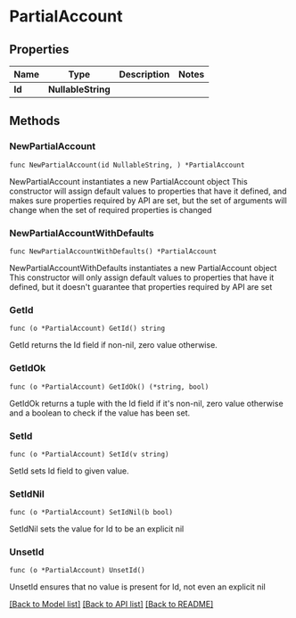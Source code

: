 # PartialAccount

## Properties

Name | Type | Description | Notes
------------ | ------------- | ------------- | -------------
**Id** | **NullableString** |  | 

## Methods

### NewPartialAccount

`func NewPartialAccount(id NullableString, ) *PartialAccount`

NewPartialAccount instantiates a new PartialAccount object
This constructor will assign default values to properties that have it defined,
and makes sure properties required by API are set, but the set of arguments
will change when the set of required properties is changed

### NewPartialAccountWithDefaults

`func NewPartialAccountWithDefaults() *PartialAccount`

NewPartialAccountWithDefaults instantiates a new PartialAccount object
This constructor will only assign default values to properties that have it defined,
but it doesn't guarantee that properties required by API are set

### GetId

`func (o *PartialAccount) GetId() string`

GetId returns the Id field if non-nil, zero value otherwise.

### GetIdOk

`func (o *PartialAccount) GetIdOk() (*string, bool)`

GetIdOk returns a tuple with the Id field if it's non-nil, zero value otherwise
and a boolean to check if the value has been set.

### SetId

`func (o *PartialAccount) SetId(v string)`

SetId sets Id field to given value.


### SetIdNil

`func (o *PartialAccount) SetIdNil(b bool)`

 SetIdNil sets the value for Id to be an explicit nil

### UnsetId
`func (o *PartialAccount) UnsetId()`

UnsetId ensures that no value is present for Id, not even an explicit nil

[[Back to Model list]](../README.md#documentation-for-models) [[Back to API list]](../README.md#documentation-for-api-endpoints) [[Back to README]](../README.md)


